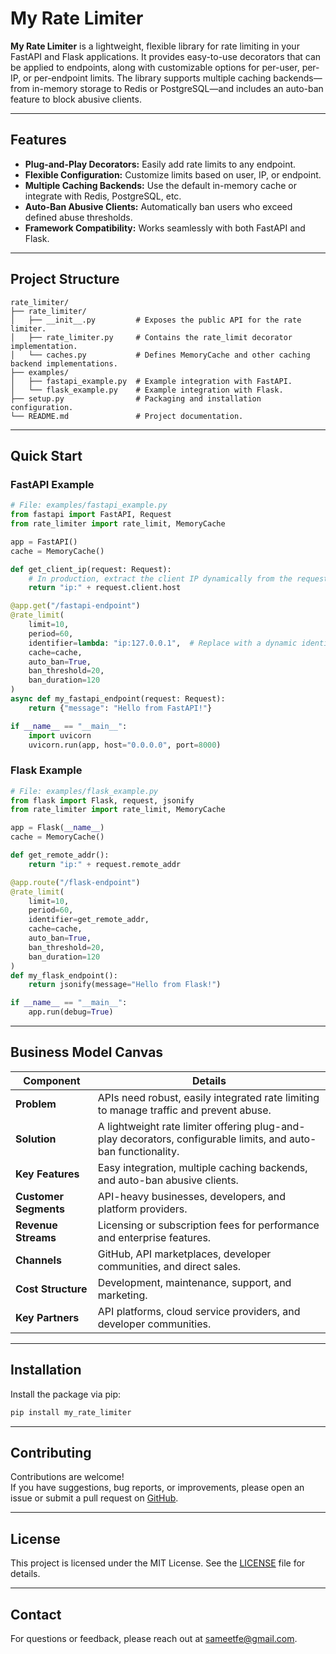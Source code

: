 # My Rate Limiter

**My Rate Limiter** is a lightweight, flexible library for rate limiting in your FastAPI and Flask applications. It provides easy-to-use decorators that can be applied to endpoints, along with customizable options for per-user, per-IP, or per-endpoint limits. The library supports multiple caching backends—from in-memory storage to Redis or PostgreSQL—and includes an auto-ban feature to block abusive clients.

---

## Features

- **Plug-and-Play Decorators:** Easily add rate limits to any endpoint.
- **Flexible Configuration:** Customize limits based on user, IP, or endpoint.
- **Multiple Caching Backends:** Use the default in-memory cache or integrate with Redis, PostgreSQL, etc.
- **Auto-Ban Abusive Clients:** Automatically ban users who exceed defined abuse thresholds.
- **Framework Compatibility:** Works seamlessly with both FastAPI and Flask.

---

## Project Structure

```plaintext
rate_limiter/
├── rate_limiter/
│   ├── __init__.py         # Exposes the public API for the rate limiter.
│   ├── rate_limiter.py     # Contains the rate_limit decorator implementation.
│   └── caches.py           # Defines MemoryCache and other caching backend implementations.
├── examples/
│   ├── fastapi_example.py  # Example integration with FastAPI.
│   └── flask_example.py    # Example integration with Flask.
├── setup.py                # Packaging and installation configuration.
└── README.md               # Project documentation.
```
---

## Quick Start

### FastAPI Example

```python
# File: examples/fastapi_example.py
from fastapi import FastAPI, Request
from rate_limiter import rate_limit, MemoryCache

app = FastAPI()
cache = MemoryCache()

def get_client_ip(request: Request):
    # In production, extract the client IP dynamically from the request.
    return "ip:" + request.client.host

@app.get("/fastapi-endpoint")
@rate_limit(
    limit=10,
    period=60,
    identifier=lambda: "ip:127.0.0.1",  # Replace with a dynamic identifier in production.
    cache=cache,
    auto_ban=True,
    ban_threshold=20,
    ban_duration=120
)
async def my_fastapi_endpoint(request: Request):
    return {"message": "Hello from FastAPI!"}

if __name__ == "__main__":
    import uvicorn
    uvicorn.run(app, host="0.0.0.0", port=8000)
```
### Flask Example

```python
# File: examples/flask_example.py
from flask import Flask, request, jsonify
from rate_limiter import rate_limit, MemoryCache

app = Flask(__name__)
cache = MemoryCache()

def get_remote_addr():
    return "ip:" + request.remote_addr

@app.route("/flask-endpoint")
@rate_limit(
    limit=10,
    period=60,
    identifier=get_remote_addr,
    cache=cache,
    auto_ban=True,
    ban_threshold=20,
    ban_duration=120
)
def my_flask_endpoint():
    return jsonify(message="Hello from Flask!")

if __name__ == "__main__":
    app.run(debug=True)
```

---

## Business Model Canvas

| **Component**         | **Details**                                                                                     |
|-----------------------|-------------------------------------------------------------------------------------------------|
| **Problem**           | APIs need robust, easily integrated rate limiting to manage traffic and prevent abuse.          |
| **Solution**          | A lightweight rate limiter offering plug-and-play decorators, configurable limits, and auto-ban functionality.  |
| **Key Features**      | Easy integration, multiple caching backends, and auto-ban abusive clients.                      |
| **Customer Segments** | API-heavy businesses, developers, and platform providers.                                      |
| **Revenue Streams**   | Licensing or subscription fees for performance and enterprise features.                        |
| **Channels**          | GitHub, API marketplaces, developer communities, and direct sales.                              |
| **Cost Structure**    | Development, maintenance, support, and marketing.                                               |
| **Key Partners**      | API platforms, cloud service providers, and developer communities.                              |

---

## Installation

Install the package via pip:

```bash
pip install my_rate_limiter
```

---

## Contributing

Contributions are welcome!  
If you have suggestions, bug reports, or improvements, please open an issue or submit a pull request on [GitHub](https://github.com/Sameet93/rate_limiter).

---

## License

This project is licensed under the MIT License. See the [LICENSE](https://opensource.org/license/MIT) file for details.

---

## Contact

For questions or feedback, please reach out at [sameetfe@gmail.com](mailto:sameetfe@gmail.com).

